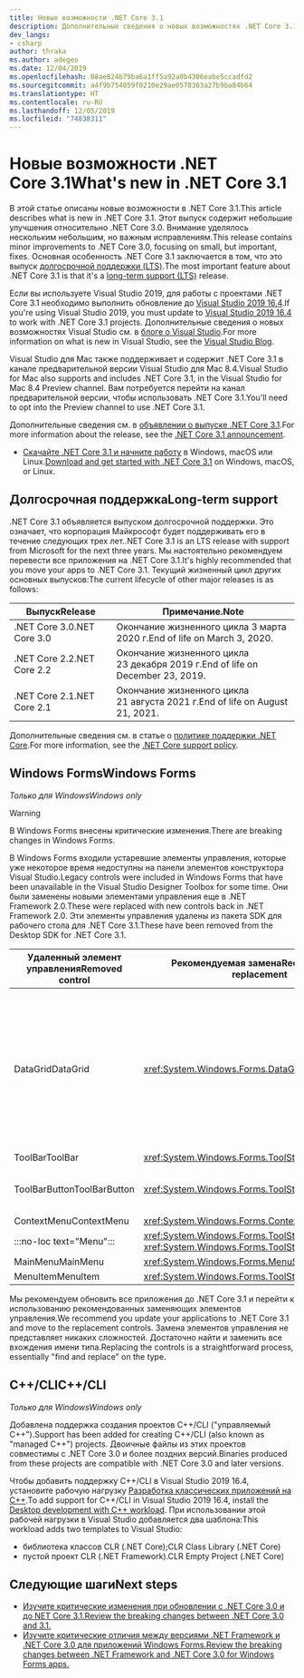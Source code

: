 ```yaml
---
title: Новые возможности .NET Core 3.1
description: Дополнительные сведения о новых возможностях .NET Core 3.1.
dev_langs:
- csharp
author: thraka
ms.author: adegeo
ms.date: 12/04/2019
ms.openlocfilehash: 08ae824b79ba6a1ff5a92a0b4306eabe5ccadfd2
ms.sourcegitcommit: a4f9b754059f0210e29ae0578363a27b9ba84b64
ms.translationtype: HT
ms.contentlocale: ru-RU
ms.lasthandoff: 12/05/2019
ms.locfileid: "74838311"
---
```

# <a name="whats-new-in-net-core-31"></a><span data-ttu-id="0d8c3-103">Новые возможности .NET Core 3.1</span><span class="sxs-lookup"><span data-stu-id="0d8c3-103">What's new in .NET Core 3.1</span></span>

<span data-ttu-id="0d8c3-104">В этой статье описаны новые возможности в .NET Core 3.1.</span><span class="sxs-lookup"><span data-stu-id="0d8c3-104">This article describes what is new in .NET Core 3.1.</span></span> <span data-ttu-id="0d8c3-105">Этот выпуск содержит небольшие улучшения относительно .NET Core 3.0. Внимание уделялось нескольким небольшим, но важным исправлениям.</span><span class="sxs-lookup"><span data-stu-id="0d8c3-105">This release contains minor improvements to .NET Core 3.0, focusing on small, but important, fixes.</span></span> <span data-ttu-id="0d8c3-106">Основная особенность .NET Core 3.1 заключается в том, что это выпуск [долгосрочной поддержки (LTS)](#long-term-support).</span><span class="sxs-lookup"><span data-stu-id="0d8c3-106">The most important feature about .NET Core 3.1 is that it's a [long-term support (LTS)](#long-term-support) release.</span></span>

<span data-ttu-id="0d8c3-107">Если вы используете Visual Studio 2019, для работы с проектами .NET Core 3.1 необходимо выполнить обновление до [Visual Studio 2019 16.4](https://visualstudio.microsoft.com/downloads/).</span><span class="sxs-lookup"><span data-stu-id="0d8c3-107">If you're using Visual Studio 2019, you must update to [Visual Studio 2019 16.4](https://visualstudio.microsoft.com/downloads/) to work with .NET Core 3.1 projects.</span></span> <span data-ttu-id="0d8c3-108">Дополнительные сведения о новых возможностях Visual Studio см. в [блоге о Visual Studio](https://devblogs.microsoft.com/visualstudio/tis-the-season-visual-studio-2019/).</span><span class="sxs-lookup"><span data-stu-id="0d8c3-108">For more information on what is new in Visual Studio, see the [Visual Studio Blog](https://devblogs.microsoft.com/visualstudio/tis-the-season-visual-studio-2019/).</span></span>

<span data-ttu-id="0d8c3-109">Visual Studio для Mac также поддерживает и содержит .NET Core 3.1 в канале предварительной версии Visual Studio для Mac 8.4.</span><span class="sxs-lookup"><span data-stu-id="0d8c3-109">Visual Studio for Mac also supports and includes .NET Core 3.1, in the Visual Studio for Mac 8.4 Preview channel.</span></span> <span data-ttu-id="0d8c3-110">Вам потребуется перейти на канал предварительной версии, чтобы использовать .NET Core 3.1.</span><span class="sxs-lookup"><span data-stu-id="0d8c3-110">You'll need to opt into the Preview channel to use .NET Core 3.1.</span></span>

<span data-ttu-id="0d8c3-111">Дополнительные сведения см. в [объявлении о выпуске .NET Core 3.1](https://devblogs.microsoft.com/dotnet/announcing-net-core-3-1/).</span><span class="sxs-lookup"><span data-stu-id="0d8c3-111">For more information about the release, see the [.NET Core 3.1 announcement](https://devblogs.microsoft.com/dotnet/announcing-net-core-3-1/).</span></span>

- <span data-ttu-id="0d8c3-112">[Скачайте .NET Core 3.1 и начните работу](https://dotnet.microsoft.com/download/dotnet-core/3.1) в Windows, macOS или Linux.</span><span class="sxs-lookup"><span data-stu-id="0d8c3-112">[Download and get started with .NET Core 3.1](https://dotnet.microsoft.com/download/dotnet-core/3.1) on Windows, macOS, or Linux.</span></span>

## <a name="long-term-support"></a><span data-ttu-id="0d8c3-113">Долгосрочная поддержка</span><span class="sxs-lookup"><span data-stu-id="0d8c3-113">Long-term support</span></span>

<span data-ttu-id="0d8c3-114">.NET Core 3.1 объявляется выпуском долгосрочной поддержки. Это означает, что корпорация Майкрософт будет поддерживать его в течение следующих трех лет.</span><span class="sxs-lookup"><span data-stu-id="0d8c3-114">.NET Core 3.1 is an LTS release with support from Microsoft for the next three years.</span></span> <span data-ttu-id="0d8c3-115">Мы настоятельно рекомендуем перевести все приложения на .NET Core 3.1.</span><span class="sxs-lookup"><span data-stu-id="0d8c3-115">It's highly recommended that you move your apps to .NET Core 3.1.</span></span> <span data-ttu-id="0d8c3-116">Текущий жизненный цикл других основных выпусков:</span><span class="sxs-lookup"><span data-stu-id="0d8c3-116">The current lifecycle of other major releases is as follows:</span></span>

| <span data-ttu-id="0d8c3-117">Выпуск</span><span class="sxs-lookup"><span data-stu-id="0d8c3-117">Release</span></span> | <span data-ttu-id="0d8c3-118">Примечание.</span><span class="sxs-lookup"><span data-stu-id="0d8c3-118">Note</span></span> |
| ------- | ---- |
| <span data-ttu-id="0d8c3-119">.NET Core 3.0</span><span class="sxs-lookup"><span data-stu-id="0d8c3-119">.NET Core 3.0</span></span> | <span data-ttu-id="0d8c3-120">Окончание жизненного цикла 3 марта 2020 г.</span><span class="sxs-lookup"><span data-stu-id="0d8c3-120">End of life on March 3, 2020.</span></span>     |
| <span data-ttu-id="0d8c3-121">.NET Core 2.2</span><span class="sxs-lookup"><span data-stu-id="0d8c3-121">.NET Core 2.2</span></span> | <span data-ttu-id="0d8c3-122">Окончание жизненного цикла 23 декабря 2019 г.</span><span class="sxs-lookup"><span data-stu-id="0d8c3-122">End of life on December 23, 2019.</span></span> |
| <span data-ttu-id="0d8c3-123">.NET Core 2.1</span><span class="sxs-lookup"><span data-stu-id="0d8c3-123">.NET Core 2.1</span></span> | <span data-ttu-id="0d8c3-124">Окончание жизненного цикла 21 августа 2021 г.</span><span class="sxs-lookup"><span data-stu-id="0d8c3-124">End of life on August 21, 2021.</span></span>    |

<span data-ttu-id="0d8c3-125">Дополнительные сведения см. в статье о [политике поддержки .NET Core](https://dotnet.microsoft.com/platform/support/policy/dotnet-core).</span><span class="sxs-lookup"><span data-stu-id="0d8c3-125">For more information, see the [.NET Core support policy](https://dotnet.microsoft.com/platform/support/policy/dotnet-core).</span></span>

## <a name="windows-forms"></a><span data-ttu-id="0d8c3-126">Windows Forms</span><span class="sxs-lookup"><span data-stu-id="0d8c3-126">Windows Forms</span></span>

<span data-ttu-id="0d8c3-127">*Только для Windows*</span><span class="sxs-lookup"><span data-stu-id="0d8c3-127">*Windows only*</span></span>

> [!WARNING]
> <span data-ttu-id="0d8c3-128">В Windows Forms внесены критические изменения.</span><span class="sxs-lookup"><span data-stu-id="0d8c3-128">There are breaking changes in Windows Forms.</span></span>

<span data-ttu-id="0d8c3-129">В Windows Forms входили устаревшие элементы управления, которые уже некоторое время недоступны на панели элементов конструктора Visual Studio.</span><span class="sxs-lookup"><span data-stu-id="0d8c3-129">Legacy controls were included in Windows Forms that have been unavailable in the Visual Studio Designer Toolbox for some time.</span></span> <span data-ttu-id="0d8c3-130">Они были заменены новыми элементами управления еще в .NET Framework 2.0.</span><span class="sxs-lookup"><span data-stu-id="0d8c3-130">These were replaced with new controls back in .NET Framework 2.0.</span></span> <span data-ttu-id="0d8c3-131">Эти элементы управления удалены из пакета SDK для рабочего стола для .NET Core 3.1.</span><span class="sxs-lookup"><span data-stu-id="0d8c3-131">These have been removed from the Desktop SDK for .NET Core 3.1.</span></span>

| <span data-ttu-id="0d8c3-132">Удаленный элемент управления</span><span class="sxs-lookup"><span data-stu-id="0d8c3-132">Removed control</span></span> | <span data-ttu-id="0d8c3-133">Рекомендуемая замена</span><span class="sxs-lookup"><span data-stu-id="0d8c3-133">Recommended replacement</span></span> | <span data-ttu-id="0d8c3-134">Соответствующие удаленные интерфейсы API</span><span class="sxs-lookup"><span data-stu-id="0d8c3-134">Associated APIs removed</span></span> |
| --------------- | ----------------------- | ----------------------- |
| <span data-ttu-id="0d8c3-135">DataGrid</span><span class="sxs-lookup"><span data-stu-id="0d8c3-135">DataGrid</span></span>        | <xref:System.Windows.Forms.DataGridView>      | <span data-ttu-id="0d8c3-136">DataGridCell</span><span class="sxs-lookup"><span data-stu-id="0d8c3-136">DataGridCell</span></span><br/><span data-ttu-id="0d8c3-137">DataGridRow</span><span class="sxs-lookup"><span data-stu-id="0d8c3-137">DataGridRow</span></span><br/><span data-ttu-id="0d8c3-138">DataGridTableCollection</span><span class="sxs-lookup"><span data-stu-id="0d8c3-138">DataGridTableCollection</span></span><br/><span data-ttu-id="0d8c3-139">DataGridColumnCollection</span><span class="sxs-lookup"><span data-stu-id="0d8c3-139">DataGridColumnCollection</span></span><br/><span data-ttu-id="0d8c3-140">DataGridTableStyle</span><span class="sxs-lookup"><span data-stu-id="0d8c3-140">DataGridTableStyle</span></span><br/><span data-ttu-id="0d8c3-141">DataGridColumnStyle</span><span class="sxs-lookup"><span data-stu-id="0d8c3-141">DataGridColumnStyle</span></span><br/><span data-ttu-id="0d8c3-142">DataGridLineStyle</span><span class="sxs-lookup"><span data-stu-id="0d8c3-142">DataGridLineStyle</span></span><br/><span data-ttu-id="0d8c3-143">DataGridParentRowsLabel</span><span class="sxs-lookup"><span data-stu-id="0d8c3-143">DataGridParentRowsLabel</span></span><br/><span data-ttu-id="0d8c3-144">DataGridParentRowsLabelStyle</span><span class="sxs-lookup"><span data-stu-id="0d8c3-144">DataGridParentRowsLabelStyle</span></span><br/><span data-ttu-id="0d8c3-145">DataGridBoolColumn</span><span class="sxs-lookup"><span data-stu-id="0d8c3-145">DataGridBoolColumn</span></span><br/><span data-ttu-id="0d8c3-146">DataGridTextBox</span><span class="sxs-lookup"><span data-stu-id="0d8c3-146">DataGridTextBox</span></span><br/><span data-ttu-id="0d8c3-147">GridColumnStylesCollection</span><span class="sxs-lookup"><span data-stu-id="0d8c3-147">GridColumnStylesCollection</span></span><br/><span data-ttu-id="0d8c3-148">GridTableStylesCollection</span><span class="sxs-lookup"><span data-stu-id="0d8c3-148">GridTableStylesCollection</span></span><br/><span data-ttu-id="0d8c3-149">HitTestType</span><span class="sxs-lookup"><span data-stu-id="0d8c3-149">HitTestType</span></span> |
| <span data-ttu-id="0d8c3-150">ToolBar</span><span class="sxs-lookup"><span data-stu-id="0d8c3-150">ToolBar</span></span>         | <xref:System.Windows.Forms.ToolStrip>         | <span data-ttu-id="0d8c3-151">ToolBarAppearance</span><span class="sxs-lookup"><span data-stu-id="0d8c3-151">ToolBarAppearance</span></span> |
| <span data-ttu-id="0d8c3-152">ToolBarButton</span><span class="sxs-lookup"><span data-stu-id="0d8c3-152">ToolBarButton</span></span>   | <xref:System.Windows.Forms.ToolStripButton>   | <span data-ttu-id="0d8c3-153">ToolBarButtonClickEventArgs</span><span class="sxs-lookup"><span data-stu-id="0d8c3-153">ToolBarButtonClickEventArgs</span></span><br/><span data-ttu-id="0d8c3-154">ToolBarButtonClickEventHandler</span><span class="sxs-lookup"><span data-stu-id="0d8c3-154">ToolBarButtonClickEventHandler</span></span><br/><span data-ttu-id="0d8c3-155">ToolBarButtonStyle</span><span class="sxs-lookup"><span data-stu-id="0d8c3-155">ToolBarButtonStyle</span></span><br/><span data-ttu-id="0d8c3-156">ToolBarTextAlign</span><span class="sxs-lookup"><span data-stu-id="0d8c3-156">ToolBarTextAlign</span></span> |
| <span data-ttu-id="0d8c3-157">ContextMenu</span><span class="sxs-lookup"><span data-stu-id="0d8c3-157">ContextMenu</span></span>     | <xref:System.Windows.Forms.ContextMenuStrip>  |  |
| :::no-loc text="Menu"::: | <xref:System.Windows.Forms.ToolStripDropDown><br/><xref:System.Windows.Forms.ToolStripDropDownMenu> | <span data-ttu-id="0d8c3-158">MenuItemCollection</span><span class="sxs-lookup"><span data-stu-id="0d8c3-158">MenuItemCollection</span></span> |
| <span data-ttu-id="0d8c3-159">MainMenu</span><span class="sxs-lookup"><span data-stu-id="0d8c3-159">MainMenu</span></span>        | <xref:System.Windows.Forms.MenuStrip>         |  |
| <span data-ttu-id="0d8c3-160">MenuItem</span><span class="sxs-lookup"><span data-stu-id="0d8c3-160">MenuItem</span></span>        | <xref:System.Windows.Forms.ToolStripMenuItem> |  |

<span data-ttu-id="0d8c3-161">Мы рекомендуем обновить все приложения до .NET Core 3.1 и перейти к использованию рекомендованных заменяющих элементов управления.</span><span class="sxs-lookup"><span data-stu-id="0d8c3-161">We recommend you update your applications to .NET Core 3.1 and move to the replacement controls.</span></span> <span data-ttu-id="0d8c3-162">Замена элементов управления не представляет никаких сложностей. Достаточно найти и заменить все вхождения имени типа.</span><span class="sxs-lookup"><span data-stu-id="0d8c3-162">Replacing the controls is a straightforward process, essentially "find and replace" on the type.</span></span>

## <a name="ccli"></a><span data-ttu-id="0d8c3-163">C++/CLI</span><span class="sxs-lookup"><span data-stu-id="0d8c3-163">C++/CLI</span></span>

<span data-ttu-id="0d8c3-164">*Только для Windows*</span><span class="sxs-lookup"><span data-stu-id="0d8c3-164">*Windows only*</span></span>

<span data-ttu-id="0d8c3-165">Добавлена поддержка создания проектов C++/CLI ("управляемый C++").</span><span class="sxs-lookup"><span data-stu-id="0d8c3-165">Support has been added for creating C++/CLI (also known as "managed C++") projects.</span></span> <span data-ttu-id="0d8c3-166">Двоичные файлы из этих проектов совместимы с .NET Core 3.0 и более поздних версий.</span><span class="sxs-lookup"><span data-stu-id="0d8c3-166">Binaries produced from these projects are compatible with .NET Core 3.0 and later versions.</span></span>

<span data-ttu-id="0d8c3-167">Чтобы добавить поддержку C++/CLI в Visual Studio 2019 16.4, установите рабочую нагрузку [Разработка классических приложений на C++](https://docs.microsoft.com/cpp/build/vscpp-step-0-installation?view=vs-2019#step-4---choose-workloads).</span><span class="sxs-lookup"><span data-stu-id="0d8c3-167">To add support for C++/CLI in Visual Studio 2019 16.4, install the [Desktop development with C++ workload](https://docs.microsoft.com/cpp/build/vscpp-step-0-installation?view=vs-2019#step-4---choose-workloads).</span></span> <span data-ttu-id="0d8c3-168">При использовании этой рабочей нагрузки в Visual Studio добавляется два шаблона:</span><span class="sxs-lookup"><span data-stu-id="0d8c3-168">This workload adds two templates to Visual Studio:</span></span>

- <span data-ttu-id="0d8c3-169">библиотека классов CLR (.NET Core);</span><span class="sxs-lookup"><span data-stu-id="0d8c3-169">CLR Class Library (.NET Core)</span></span>
- <span data-ttu-id="0d8c3-170">пустой проект CLR (.NET Framework).</span><span class="sxs-lookup"><span data-stu-id="0d8c3-170">CLR Empty Project (.NET Core)</span></span>

## <a name="next-steps"></a><span data-ttu-id="0d8c3-171">Следующие шаги</span><span class="sxs-lookup"><span data-stu-id="0d8c3-171">Next steps</span></span>

- [<span data-ttu-id="0d8c3-172">Изучите критические изменения при обновлении с .NET Core 3.0 и до NET Core 3.1.</span><span class="sxs-lookup"><span data-stu-id="0d8c3-172">Review the breaking changes between .NET Core 3.0 and 3.1.</span></span>](../compatibility/3.0-3.1.md)
- [<span data-ttu-id="0d8c3-173">Изучите критические отличия между версиями .NET Framework и .NET Core 3.0 для приложений Windows Forms.</span><span class="sxs-lookup"><span data-stu-id="0d8c3-173">Review the breaking changes between .NET Framework and .NET Core 3.0 for Windows Forms apps.</span></span>](../porting/winforms-breaking-changes.md)
